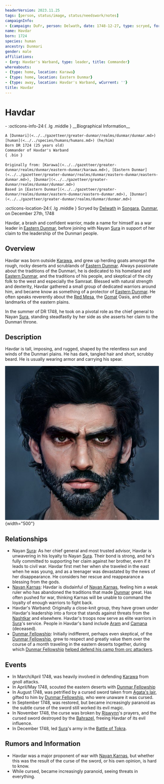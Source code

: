 ```yaml
---
headerVersion: 2023.11.25
tags: [person, status/image, status/needswork/notes]
campaignInfo:
- {campaign: DuFr, person: Delwath, date: 1748-12-27, type: scryed, format: '<met:U> by <person> in <current:fr!>, on <target>'}
name: Havdar
born: 1724
species: human
ancestry: Dunmari
gender: male
affiliations:
- {org: Havdar's Warband, type: leader, title: Commander}
whereabouts:
- {type: home, location: Karawa}
- {type: home, location: Eastern Dunmar}
- {type: away, location: Havdar's Warband, wCurrent: ''}
title: Havdar
---
```

# Havdar
<div class="grid cards ext-narrow-margin ext-one-column" markdown>
- :octicons-info-24:{ .lg .middle } __Biographical Information__

    A [Dunmari](<../../gazetteer/greater-dunmar/realms/dunmar/dunmar.md>) [human](<../../species/humans/humans.md>) (he/him)  
    Born DR 1724 (25 years old)  
    Commander of Havdar's Warband  
    { .bio }

    Originally from: [Karawa](<../../gazetteer/greater-dunmar/realms/dunmar/eastern-dunmar/karawa.md>), [Eastern Dunmar](<../../gazetteer/greater-dunmar/realms/dunmar/eastern-dunmar/eastern-dunmar.md>), [Dunmar](<../../gazetteer/greater-dunmar/realms/dunmar/dunmar.md>)
    Based in [Eastern Dunmar](<../../gazetteer/greater-dunmar/realms/dunmar/eastern-dunmar/eastern-dunmar.md>), [Dunmar](<../../gazetteer/greater-dunmar/realms/dunmar/dunmar.md>)
</div>



:octicons-location-24:{ .lg .middle } Scryed by [Delwath](<../pcs/dunmar-fellowship/delwath.md>) in [Songara](<../../gazetteer/greater-dunmar/realms/dunmar/central-dunmar/songara.md>), [Dunmar](<../../gazetteer/greater-dunmar/realms/dunmar/dunmar.md>), on December 27th, 1748  




Havdar, a brash and confident warrior, made a name for himself as a war leader in [Eastern Dunmar](<../../gazetteer/greater-dunmar/realms/dunmar/eastern-dunmar/eastern-dunmar.md>), before joining with Nayan [Sura](<./sura.md>) in support of her claim to the leadership of the Dunmari people. 
## Overview

Havdar was born outside [Karawa](<../../gazetteer/greater-dunmar/realms/dunmar/eastern-dunmar/karawa.md>), and grew up herding goats amongst the rough, rocky deserts and scrublands of [Eastern Dunmar](<../../gazetteer/greater-dunmar/realms/dunmar/eastern-dunmar/eastern-dunmar.md>). Always passionate about the traditions of the Dunmari, he is dedicated to his homeland and [Eastern Dunmar](<../../gazetteer/greater-dunmar/realms/dunmar/eastern-dunmar/eastern-dunmar.md>), and the traditions of his people, and skeptical of the city folk to the west and especially the Samraat. Blessed with natural strength and dexterity, Havdar gathered a small group of dedicated warriors around him, and became know as something of a protector of [Eastern Dunmar](<../../gazetteer/greater-dunmar/realms/dunmar/eastern-dunmar/eastern-dunmar.md>). He often speaks reverently about the [Red Mesa](<../../gazetteer/greater-dunmar/realms/dunmar/eastern-dunmar/red-mesa.md>), the [Gomat](<../../gazetteer/greater-dunmar/dunmari-basin/gomat.md>) Oasis, and other landmarks of the eastern plains. 

In the summer of DR 1748, he took on a pivotal role as the chief general to Nayan [Sura](<./sura.md>), standing steadfastly by her side as she asserts her claim to the Dunmari throne.
## Description

Havdar is tall, imposing, and rugged, shaped by the relentless sun and winds of the Dunmari plains. He has dark, tangled hair and short, scrubby beard. He is usually wearing armor and carrying his spear.

![Havdar](../../assets/havdar.png){width="500"}
## Relationships

- Nayan [Sura](<./sura.md>): As her chief general and most trusted advisor, Havdar is unwavering in his loyalty to Nayan [Sura](<./sura.md>). Their bond is strong, and he's fully committed to supporting her claim against her brother, even if it leads to civil war. Havdar first met her when she traveled in the east when he was young, and as a teenager was devastated by the news of her disappearance. He considers her rescue and reappearance a blessing from the gods. 
- [Nayan Karnas](<./nayan-karnas.md>): Havdar is disdainful of [Nayan Karnas](<./nayan-karnas.md>), feeling him a weak ruler who has abandoned the traditions that made [Dunmar](<../../gazetteer/greater-dunmar/realms/dunmar/dunmar.md>) great. Has often pushed for war, thinking Karnas will be unable to command the loyalty of enough warriors to fight back. 
- Havdar's Warband: Originally a close-knit group, they have grown under Havdar's leadership into a force that stands against threats from the [Nashtkar](<../../gazetteer/greater-dunmar/dunmari-basin/nashtkar.md>) and elsewhere. Havdar's troops now serve as elite warriors in [Sura](<./sura.md>)'s service. People in Havdar's band include [Aram](<./aram.md>) and [Camana](<./camana.md>) (deceased). 
- [Dunmar Fellowship](<../pcs/dunmar-fellowship/dunmar-fellowship.md>): Initially indifferent, perhaps even skeptical, of the [Dunmar Fellowship](<../pcs/dunmar-fellowship/dunmar-fellowship.md>), grew to respect and greatly value them over the course of a month traveling in the eastern deserts together, during which [Dunmar Fellowship](<../pcs/dunmar-fellowship/dunmar-fellowship.md>) [helped defend his camp from orc attackers](<../../campaigns/dunmari-frontier/session-notes/session-20-dufr.md>). 
## Events

- In March/April 1748, was heavily involved in defending [Karawa](<../../gazetteer/greater-dunmar/realms/dunmar/eastern-dunmar/karawa.md>) from gnoll attacks. 
- In April/May 1748, scouted the eastern deserts with [Dunmar Fellowship](<../pcs/dunmar-fellowship/dunmar-fellowship.md>)
- In August 1748, was petrified by a cursed sword taken from [Agata's lair](<../../gazetteer/greater-dunmar/dunmari-basin/agata-s-lair.md>), gifted to him by [Dunmar Fellowship](<../pcs/dunmar-fellowship/dunmar-fellowship.md>), who were unaware it was cursed.
- In September 1748, was restored, but became increasingly paranoid as the subtle curse of the sword still worked its evil magic. 
- In November 1748, the curse was broken by [Riswynn](<../pcs/dunmar-fellowship/riswynn.md>)'s prayers, and the cursed sword destroyed by the [Bahrazel](<../../cosmology/gods/embodied-gods/bahrazel.md>), freeing Havdar of its evil influence. 
- In December 1748, led [Sura](<./sura.md>)'s army in the [Battle of Tokra](<../../events/1700s/1748/12/battle-of-tokra.md>). 
## Rumors and Information

- Havdar was a major proponent of war with [Nayan Karnas](<./nayan-karnas.md>), but whether this was the result of the curse of the sword, or his own opinion, is hard to know. 
- While cursed, became increasingly paranoid, seeing threats in everything.

